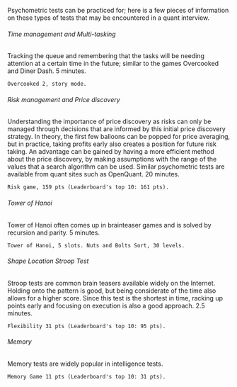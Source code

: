Psychometric tests can be practiced for; here is a few pieces of information on these types of tests that may be encountered in a quant interview.

<h6>Time management and Multi-tasking</h6>

Tracking the queue and remembering that the tasks will be needing attention at a certain time in the future; similar to the games Overcooked and Diner Dash. 5 minutes.

```
Overcooked 2, story mode.
```

<h6>Risk management and Price discovery</h6>

Understanding the importance of price discovery as risks can only be managed through decisions that are informed by this initial price discovery strategy. In theory, the first few balloons can be popped for price averaging, but in practice, taking profits early also creates a position for future risk taking. An advantage can be gained by having a more efficient method about the price discovery, by making assumptions with the range of the values that a search algorithm can be used. Similar psychometric tests are available from quant sites such as OpenQuant. 20 minutes.

```
Risk game, 159 pts (Leaderboard's top 10: 161 pts). 
```

<h6>Tower of Hanoi</h6>

Tower of Hanoi often comes up in brainteaser games and is solved by recursion and parity. 5 minutes.

```
Tower of Hanoi, 5 slots. Nuts and Bolts Sort, 30 levels.
```

<h6>Shape Location Stroop Test</h6>

Stroop tests are common brain teasers available widely on the Internet. Holding onto the pattern is good, but being considerate of the time also allows for a higher score. Since this test is the shortest in time, racking up points early and focusing on execution is also a good approach. 2.5 minutes.

```
Flexibility 31 pts (Leaderboard's top 10: 95 pts).
```

<h6>Memory</h6>

Memory tests are widely popular in intelligence tests.

```
Memory Game 11 pts (Leaderboard's top 10: 31 pts).
```
